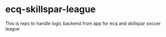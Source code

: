# ecq-skillspar-league
This is repo to handle logic backend from app for ecq and skillspar soccer league
